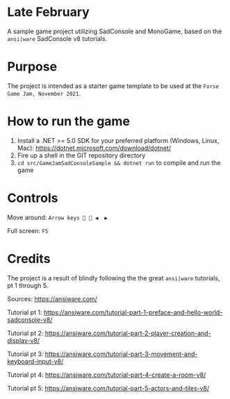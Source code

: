 ﻿# Late February

A sample game project utilizing SadConsole and MonoGame, based on the `ansi|ware` SadConsole v8 tutorials.

# Purpose
The project is intended as a starter game template to be used at the `Forse Game Jam, November 2021`.

# How to run the game

1. Install a .NET >= 5.0 SDK for your preferred platform (Windows, Linux, Mac): https://dotnet.microsoft.com/download/dotnet/ 
2. Fire up a shell in the GIT repository directory
3. `cd src/GameJamSadConsoleSample && dotnet run` to compile and run the game

# Controls 
Move around: `Arrow keys 🔼 🔽 ◀  ▶`

Full screen: `F5`

# Credits
The project is a result of blindly following the the great `ansi|ware` tutorials, pt 1 through 5.

Sources: https://ansiware.com/

Tutorial pt 1: https://ansiware.com/tutorial-part-1-preface-and-hello-world-sadconsole-v8/

Tutorial pt 2: https://ansiware.com/tutorial-part-2-player-creation-and-display-v8/

Tutorial pt 3: https://ansiware.com/tutorial-part-3-movement-and-keyboard-input-v8/

Tutorial pt 4: https://ansiware.com/tutorial-part-4-create-a-room-v8/

Tutorial pt 5: https://ansiware.com/tutorial-part-5-actors-and-tiles-v8/





